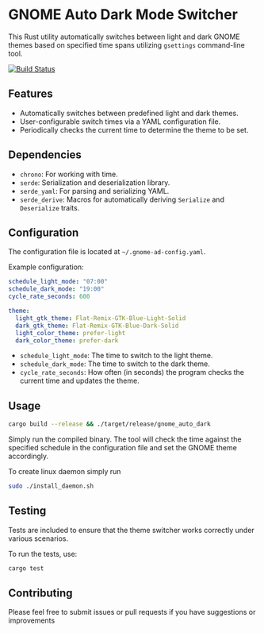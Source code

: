 # GNOME Auto Dark Mode Switcher

This Rust utility automatically switches between light and dark GNOME themes based on specified time spans utilizing `gsettings` command-line tool.

[![Build Status](https://github.com/bkobel/gnome-auto-dark/workflows/Rust%20CI/badge.svg)](https://github.com/bkobel/gnome-auto-dark/actions/workflows/rust_ci.yml)

## Features
- Automatically switches between predefined light and dark themes.
- User-configurable switch times via a YAML configuration file.
- Periodically checks the current time to determine the theme to be set.

## Dependencies
- `chrono`: For working with time.
- `serde`: Serialization and deserialization library.
- `serde_yaml`: For parsing and serializing YAML.
- `serde_derive`: Macros for automatically deriving `Serialize` and `Deserialize` traits.

## Configuration

The configuration file is located at `~/.gnome-ad-config.yaml`.

Example configuration:
```yaml
schedule_light_mode: "07:00"
schedule_dark_mode: "19:00"
cycle_rate_seconds: 600

theme:
  light_gtk_theme: Flat-Remix-GTK-Blue-Light-Solid
  dark_gtk_theme: Flat-Remix-GTK-Blue-Dark-Solid
  light_color_theme: prefer-light
  dark_color_theme: prefer-dark
```

* `schedule_light_mode`: The time to switch to the light theme.
* `schedule_dark_mode`: The time to switch to the dark theme.
* `cycle_rate_seconds`: How often (in seconds) the program checks the current time and updates the theme.


## Usage
```bash
cargo build --release && ./target/release/gnome_auto_dark
```
Simply run the compiled binary. The tool will check the time against the specified schedule in the configuration file and set the GNOME theme accordingly.

To create linux daemon simply run 
```bash
sudo ./install_daemon.sh
```

## Testing
Tests are included to ensure that the theme switcher works correctly under various scenarios.

To run the tests, use:
```bash
cargo test
```

## Contributing
Please feel free to submit issues or pull requests if you have suggestions or improvements